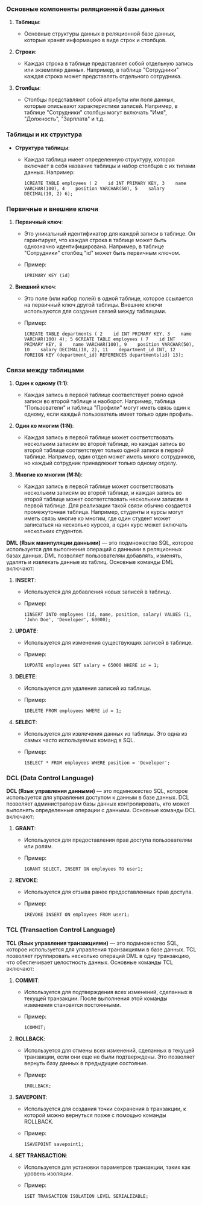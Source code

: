 ### Основные компоненты реляционной базы данных

1. **Таблицы**:
    
    - Основные структуры данных в реляционной базе данных, которые хранят информацию в виде строк и столбцов.
    
1. **Строки**:
    
    - Каждая строка в таблице представляет собой отдельную запись или экземпляр данных. Например, в таблице "Сотрудники" каждая строка может представлять отдельного сотрудника.
    
1. **Столбцы**:
    
    - Столбцы представляют собой атрибуты или поля данных, которые описывают характеристики записей. Например, в таблице "Сотрудники" столбцы могут включать "Имя", "Должность", "Зарплата" и т.д.

### Таблицы и их структура

- **Структура таблицы**:
    - Каждая таблица имеет определенную структуру, которая включает в себя название таблицы и набор столбцов с их типами данных. Например:
        
        
        `1CREATE TABLE employees ( 2    id INT PRIMARY KEY, 3    name VARCHAR(100), 4    position VARCHAR(50), 5    salary DECIMAL(10, 2) 6);`
        

### Первичные и внешние ключи

1. **Первичный ключ**:
    
    - Это уникальный идентификатор для каждой записи в таблице. Он гарантирует, что каждая строка в таблице может быть однозначно идентифицирована. Например, в таблице "Сотрудники" столбец "id" может быть первичным ключом.
    - Пример:
        
        
        `1PRIMARY KEY (id)`
        
2. **Внешний ключ**:
    
    - Это поле (или набор полей) в одной таблице, которое ссылается на первичный ключ другой таблицы. Внешние ключи используются для создания связей между таблицами.
    - Пример:
        
        
        `1CREATE TABLE departments ( 2    id INT PRIMARY KEY, 3    name VARCHAR(100) 4); 5 6CREATE TABLE employees ( 7    id INT PRIMARY KEY, 8    name VARCHAR(100), 9    position VARCHAR(50), 10    salary DECIMAL(10, 2), 11    department_id INT, 12    FOREIGN KEY (department_id) REFERENCES departments(id) 13);`
        

### Связи между таблицами

1. **Один к одному (1:1)**:
    
    - Каждая запись в первой таблице соответствует ровно одной записи во второй таблице и наоборот. Например, таблица "Пользователи" и таблица "Профили" могут иметь связь один к одному, если каждый пользователь имеет только один профиль.
    
1. **Один ко многим (1:N)**:
    
    - Каждая запись в первой таблице может соответствовать нескольким записям во второй таблице, но каждая запись во второй таблице соответствует только одной записи в первой таблице. Например, один отдел может иметь много сотрудников, но каждый сотрудник принадлежит только одному отделу.
    
1. **Многие ко многим (M:N)**:
    
    - Каждая запись в первой таблице может соответствовать нескольким записям во второй таблице, и каждая запись во второй таблице может соответствовать нескольким записям в первой таблице. Для реализации такой связи обычно создается промежуточная таблица. Например, студенты и курсы могут иметь связь многие ко многим, где один студент может записаться на несколько курсов, а один курс может включать нескольких студентов.




**DML (Язык манипуляции данными)** — это подмножество SQL, которое используется для выполнения операций с данными в реляционных базах данных. DML позволяет пользователям добавлять, изменять, удалять и извлекать данные из таблиц. Основные команды DML включают:

1. **INSERT**:
    
    - Используется для добавления новых записей в таблицу.
    - Пример:
        
        
        `1INSERT INTO employees (id, name, position, salary) VALUES (1, 'John Doe', 'Developer', 60000);`
        
2. **UPDATE**:
    
    - Используется для изменения существующих записей в таблице.
    - Пример:
        
        
        `1UPDATE employees SET salary = 65000 WHERE id = 1;`
        
3. **DELETE**:
    
    - Используется для удаления записей из таблицы.
    - Пример:
        
        
        `1DELETE FROM employees WHERE id = 1;`
        
4. **SELECT**:
    
    - Используется для извлечения данных из таблицы. Это одна из самых часто используемых команд в SQL.
    - Пример:
        
        
        `1SELECT * FROM employees WHERE position = 'Developer';`
        

### DCL (Data Control Language)

**DCL (Язык управления данными)** — это подмножество SQL, которое используется для управления доступом к данным в базе данных. DCL позволяет администраторам базы данных контролировать, кто может выполнять определенные операции с данными. Основные команды DCL включают:

1. **GRANT**:
    
    - Используется для предоставления прав доступа пользователям или ролям.
    - Пример:
        
        
        `1GRANT SELECT, INSERT ON employees TO user1;`
        
2. **REVOKE**:
    
    - Используется для отзыва ранее предоставленных прав доступа.
    - Пример:
        
        
        `1REVOKE INSERT ON employees FROM user1;`
        

### TCL (Transaction Control Language)

**TCL (Язык управления транзакциями)** — это подмножество SQL, которое используется для управления транзакциями в базе данных. TCL позволяет группировать несколько операций DML в одну транзакцию, что обеспечивает целостность данных. Основные команды TCL включают:

1. **COMMIT**:
    
    - Используется для подтверждения всех изменений, сделанных в текущей транзакции. После выполнения этой команды изменения становятся постоянными.
    - Пример:
        
        
        `1COMMIT;`
        
2. **ROLLBACK**:
    
    - Используется для отмены всех изменений, сделанных в текущей транзакции, если они еще не были подтверждены. Это позволяет вернуть базу данных в предыдущее состояние.
    - Пример:
        
        
        `1ROLLBACK;`
        
3. **SAVEPOINT**:
    
    - Используется для создания точки сохранения в транзакции, к которой можно вернуться позже с помощью команды ROLLBACK.
    - Пример:
        
        
        
        `1SAVEPOINT savepoint1;`
        
4. **SET TRANSACTION**:
    
    - Используется для установки параметров транзакции, таких как уровень изоляции.
    - Пример:
        
        
        
        `1SET TRANSACTION ISOLATION LEVEL SERIALIZABLE;`